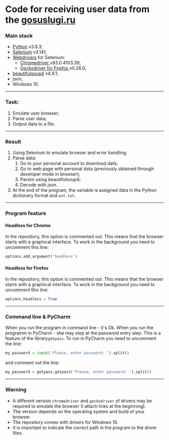 # Сode for receiving user data from the [gosuslugi.ru](https://www.gosuslugi.ru/ "gosuslugi.ru")
### Main stack
- [Python](https://www.python.org/downloads/ "Python") v3.8.3;
- [Selenium](https://www.selenium.dev/downloads/ "Selenium") v3.141;
- [Webdrivers](https://www.selenium.dev/documentation/en/webdriver/driver_requirements/ "Webdrivers") for Selenium:
	-  [Chromedriver ](https://chromedriver.storage.googleapis.com/index.html "Chromedriver ") v83.0.4103.39;
	- [Geckodriver for Firefox ](https://github.com/mozilla/geckodriver/releases "Geckodriver for Firefox ") v0.26.0;
- [beautifulsoup4](https://pypi.org/project/beautifulsoup4/ "beautifulsoup4") v4.9.1;
- json;
- Windows 10.

------------

### Task:
1. Emulate user browser;
2. Parse user data;
3. Output data to a file.

------------
### Result
1. Using Selenium to emulate browser and error handling;
2. Parse data:
	1. Go to your personal account to download data;
	2. Go to web page with personal data (previously obtained through developer mode in browser);
	3. Parsim using beautifulsoup4;
	4. Decode with json.
3.  At the end of the program, the variable is assigned data in the Python dictionary format and `out.txt`.

------------

### Program feature
#### Headless for Chrome
In the repository, this option is commented out.
This means that the browser starts with a graphical interface.
To work in the background you need to uncomment this line:
```python
options.add_argument('headless')
```
#### Headless for Firefox
In the repository, this option is commented out.
This means that the browser starts with a graphical interface.
To work in the background you need to uncomment this line:
```python
options.headless = True
```

------------

### Command line & PyCharm
When you run the program in command line - it's Ok.
When you run the programm in PyCharm - she may stop at the password entry step. 
This is a feature of the library`getpass`.
To run in PyCharm you need to uncomment the line:
```python
my_password = input('Please, enter password: ').split()
```
and comment out the line:

```python
my_password = getpass.getpass('Please, enter password: ').split()
```

------------

### Warning
- A different version `chromedriver` and `geckodriver` of drivers may be required to emulate the browser (I attach links at the beginning).
- The version depends on the operating system and build of your browser.
- The repository comes with drivers for Windows 10.
- It is important to indicate the correct path in the program to the driver files.
